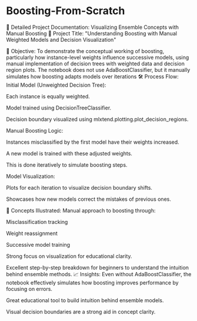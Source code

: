 # Boosting-From-Scratch
🧾 Detailed Project Documentation: Visualizing Ensemble Concepts with Manual Boosting
📌 Project Title:
"Understanding Boosting with Manual Weighted Models and Decision Visualization"

🎯 Objective:
To demonstrate the conceptual working of boosting, particularly how instance-level weights influence successive models, using manual implementation of decision trees with weighted data and decision region plots. The notebook does not use AdaBoostClassifier, but it manually simulates how boosting adapts models over iterations
🛠️ Process Flow:
Initial Model (Unweighted Decision Tree):

Each instance is equally weighted.

Model trained using DecisionTreeClassifier.

Decision boundary visualized using mlxtend.plotting.plot_decision_regions.

Manual Boosting Logic:

Instances misclassified by the first model have their weights increased.

A new model is trained with these adjusted weights.

This is done iteratively to simulate boosting steps.

Model Visualization:

Plots for each iteration to visualize decision boundary shifts.

Showcases how new models correct the mistakes of previous ones.

🧠 Concepts Illustrated:
Manual approach to boosting through:

Misclassification tracking

Weight reassignment

Successive model training

Strong focus on visualization for educational clarity.

Excellent step-by-step breakdown for beginners to understand the intuition behind ensemble methods.
📈 Insights:
Even without AdaBoostClassifier, the notebook effectively simulates how boosting improves performance by focusing on errors.

Great educational tool to build intuition behind ensemble models.

Visual decision boundaries are a strong aid in concept clarity.



